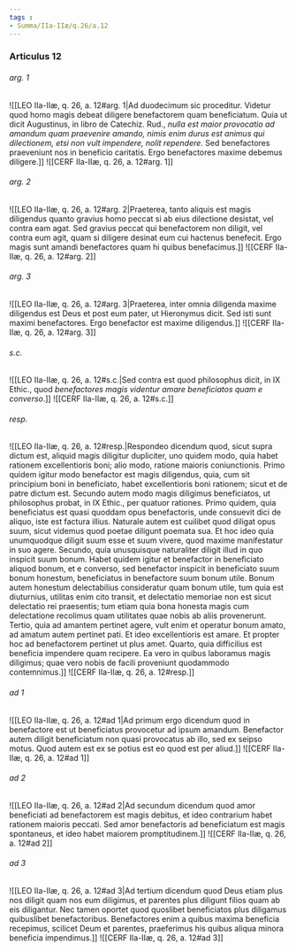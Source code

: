 ```yaml
---
tags : 
- Summa/IIa-IIæ/q.26/a.12
---
```


### Articulus 12

###### arg. 1
![[LEO IIa-IIæ, q. 26, a. 12#arg. 1|Ad duodecimum sic proceditur. Videtur quod homo magis debeat diligere benefactorem quam beneficiatum. Quia ut dicit Augustinus, in libro de Catechiz. Rud., *nulla est maior provocatio ad amandum quam praevenire amando, nimis enim durus est animus qui dilectionem, etsi non vult impendere, nolit rependere*. Sed benefactores praeveniunt nos in beneficio caritatis. Ergo benefactores maxime debemus diligere.]]
![[CERF IIa-IIæ, q. 26, a. 12#arg. 1]]

###### arg. 2
![[LEO IIa-IIæ, q. 26, a. 12#arg. 2|Praeterea, tanto aliquis est magis diligendus quanto gravius homo peccat si ab eius dilectione desistat, vel contra eam agat. Sed gravius peccat qui benefactorem non diligit, vel contra eum agit, quam si diligere desinat eum cui hactenus benefecit. Ergo magis sunt amandi benefactores quam hi quibus benefacimus.]]
![[CERF IIa-IIæ, q. 26, a. 12#arg. 2]]

###### arg. 3
![[LEO IIa-IIæ, q. 26, a. 12#arg. 3|Praeterea, inter omnia diligenda maxime diligendus est Deus et post eum pater, ut Hieronymus dicit. Sed isti sunt maximi benefactores. Ergo benefactor est maxime diligendus.]]
![[CERF IIa-IIæ, q. 26, a. 12#arg. 3]]

###### s.c.
![[LEO IIa-IIæ, q. 26, a. 12#s.c.|Sed contra est quod philosophus dicit, in IX Ethic., quod *benefactores magis videntur amare beneficiatos quam e converso*.]]
![[CERF IIa-IIæ, q. 26, a. 12#s.c.]]

###### resp.
![[LEO IIa-IIæ, q. 26, a. 12#resp.|Respondeo dicendum quod, sicut supra dictum est, aliquid magis diligitur dupliciter, uno quidem modo, quia habet rationem excellentioris boni; alio modo, ratione maioris coniunctionis. Primo quidem igitur modo benefactor est magis diligendus, quia, cum sit principium boni in beneficiato, habet excellentioris boni rationem; sicut et de patre dictum est. Secundo autem modo magis diligimus beneficiatos, ut philosophus probat, in IX Ethic., per quatuor rationes. Primo quidem, quia beneficiatus est quasi quoddam opus benefactoris, unde consuevit dici de aliquo, iste est factura illius. Naturale autem est cuilibet quod diligat opus suum, sicut videmus quod poetae diligunt poemata sua. Et hoc ideo quia unumquodque diligit suum esse et suum vivere, quod maxime manifestatur in suo agere. Secundo, quia unusquisque naturaliter diligit illud in quo inspicit suum bonum. Habet quidem igitur et benefactor in beneficiato aliquod bonum, et e converso, sed benefactor inspicit in beneficiato suum bonum honestum, beneficiatus in benefactore suum bonum utile. Bonum autem honestum delectabilius consideratur quam bonum utile, tum quia est diuturnius, utilitas enim cito transit, et delectatio memoriae non est sicut delectatio rei praesentis; tum etiam quia bona honesta magis cum delectatione recolimus quam utilitates quae nobis ab aliis provenerunt. Tertio, quia ad amantem pertinet agere, vult enim et operatur bonum amato, ad amatum autem pertinet pati. Et ideo excellentioris est amare. Et propter hoc ad benefactorem pertinet ut plus amet. Quarto, quia difficilius est beneficia impendere quam recipere. Ea vero in quibus laboramus magis diligimus; quae vero nobis de facili proveniunt quodammodo contemnimus.]]
![[CERF IIa-IIæ, q. 26, a. 12#resp.]]

###### ad 1
![[LEO IIa-IIæ, q. 26, a. 12#ad 1|Ad primum ergo dicendum quod in benefactore est ut beneficiatus provocetur ad ipsum amandum. Benefactor autem diligit beneficiatum non quasi provocatus ab illo, sed ex seipso motus. Quod autem est ex se potius est eo quod est per aliud.]]
![[CERF IIa-IIæ, q. 26, a. 12#ad 1]]

###### ad 2
![[LEO IIa-IIæ, q. 26, a. 12#ad 2|Ad secundum dicendum quod amor beneficiati ad benefactorem est magis debitus, et ideo contrarium habet rationem maioris peccati. Sed amor benefactoris ad beneficiatum est magis spontaneus, et ideo habet maiorem promptitudinem.]]
![[CERF IIa-IIæ, q. 26, a. 12#ad 2]]

###### ad 3
![[LEO IIa-IIæ, q. 26, a. 12#ad 3|Ad tertium dicendum quod Deus etiam plus nos diligit quam nos eum diligimus, et parentes plus diligunt filios quam ab eis diligantur. Nec tamen oportet quod quoslibet beneficiatos plus diligamus quibuslibet benefactoribus. Benefactores enim a quibus maxima beneficia recepimus, scilicet Deum et parentes, praeferimus his quibus aliqua minora beneficia impendimus.]]
![[CERF IIa-IIæ, q. 26, a. 12#ad 3]]


